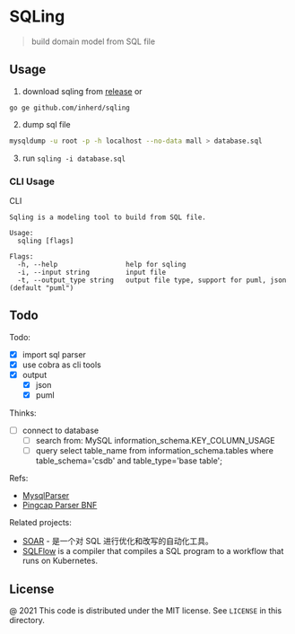 # SQLing

> build domain model from SQL file

## Usage

1. download sqling from [release](https://github.com/inherd/sqling/releases) or

```
go ge github.com/inherd/sqling
```

2. dump sql file

```bash
mysqldump -u root -p -h localhost --no-data mall > database.sql
```

3. run `sqling -i database.sql`


### CLI Usage

CLI

```
Sqling is a modeling tool to build from SQL file.

Usage:
  sqling [flags]

Flags:
  -h, --help                 help for sqling
  -i, --input string         input file
  -t, --output_type string   output file type, support for puml, json (default "puml")
```

## Todo

Todo:

 - [x] import sql parser
 - [x] use cobra as cli tools
 - [x] output
    - [x] json
    - [x] puml

Thinks:

 - [ ] connect to database
    - [ ] search from: MySQL information_schema.KEY_COLUMN_USAGE
    - [ ] query select table_name from information_schema.tables where table_schema='csdb' and table_type='base table';

Refs:

 - [MysqlParser](https://github.com/mysql/mysql-server/blob/8.0/sql/sql_yacc.yy)
 - [Pingcap Parser BNF](https://github.com/pingcap/parser/blob/81106e4996bfdaaf5f0ef87ac8280d03b719594d/compatibility_reporter/mysql80_bnf.txt)

Related projects:

 - [SOAR](https://github.com/XiaoMi/soar) - 是一个对 SQL 进行优化和改写的自动化工具。
 - [SQLFlow](https://github.com/sql-machine-learning/sqlflow)  is a compiler that compiles a SQL program to a workflow that runs on Kubernetes.

License
---

@ 2021 This code is distributed under the MIT license. See `LICENSE` in this directory.

